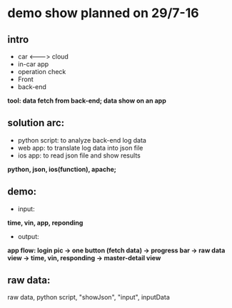 # demo show planned on 29/7-16

## intro
+ car <---> cloud
+ in-car app
+ operation check
+ Front
+ back-end

__tool: data fetch from back-end; data show on an app__

## solution arc:
+ python script: to analyze back-end log data
+ web app: to translate log data into json file
+ ios app: to read json file and show results
	
__python, json, ios(function), apache;__

## demo:
+ input:

__time, vin, app, reponding__

+ output:

__app flow: login pic -> one button (fetch data) -> progress bar -> raw data view -> time, vin, responding -> master-detail view__
	
## raw data:
raw data, python script, "showJson", "input", inputData
